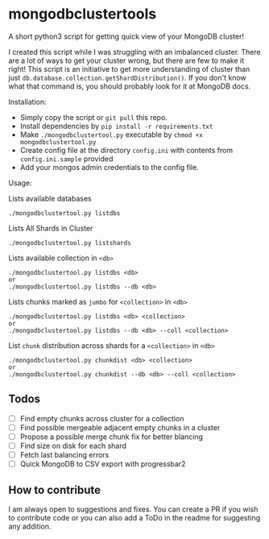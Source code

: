 # mongodbclustertools
A short python3 script for getting quick view of your MongoDB cluster!

I created this script while I was struggling with an imbalanced cluster. There are a lot of ways to get your cluster wrong, but there are few to make it right! This script is an initiative to get more understanding of cluster than just ```db.database.collection.getShardDistribution()```. If you don't know what that command is, you should probably look for it at MongoDB docs.

Installation:
- Simply copy the script or ```git pull``` this repo.
- Install dependencies by ```pip install -r requirements.txt```
- Make ```./mongodbclustertool.py``` executable by ```chmod +x mongodbclustertool.py```
- Create config file at the directory ```config.ini``` with contents from ```config.ini.sample``` provided
- Add your mongos admin credentials to the config file.

Usage:

Lists available databases

    ./mongodbclustertool.py listdbs

Lists All Shards in Cluster

    ./mongodbclustertool.py listshards
Lists available collection in ```<db>```

    ./mongodbclustertool.py listdbs <db>
    or
    ./mongodbclustertool.py listdbs --db <db>

Lists chunks marked as ```jumbo``` for ```<collection>``` in ```<db>```

    ./mongodbclustertool.py listdbs <db> <collection>
    or
    ./mongodbclustertool.py listdbs --db <db> --coll <collection>

List ```chunk``` distribution across shards for a ```<collection>``` in ```<db>```

    ./mongodbclustertool.py chunkdist <db> <collection>
    or
    ./mongodbclustertool.py chunkdist --db <db> --coll <collection>


## Todos
- [ ] Find empty chunks across cluster for a collection
- [ ] Find possible mergeable adjacent empty chunks in a cluster
- [ ] Propose a possible merge chunk fix for better blancing
- [ ] Find size on disk for each shard
- [ ] Fetch last balancing errors
- [ ] Quick MongoDB to CSV export with progressbar2

## How to contribute
I am always open to suggestions and fixes. You can create a PR if you wish to contribute code or you can also add a ToDo in the readme for suggesting any addition.
